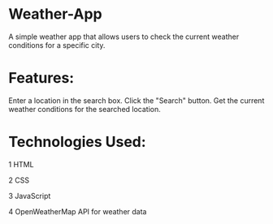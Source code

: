 # Weather-App
A simple weather app that allows users to check the current weather conditions for a specific city.

# Features:
   Enter a location in the search box.
   Click the "Search" button.
   Get the current weather conditions for the searched location.
   
# Technologies Used:
1 HTML

2 CSS

3 JavaScript

4 OpenWeatherMap API for weather data
